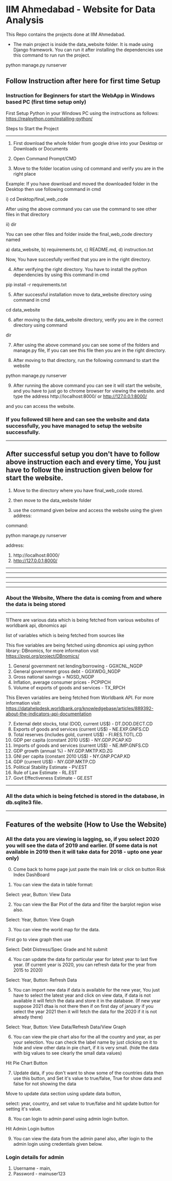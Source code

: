 # IIM Ahmedabad - Website for Data Analysis
This Repo contains the projects done at IIM Ahmedabad.

- The main project is inside the data_website folder. It is made using Django framework. You can run it after installing the dependencies use this command to run run the project.

python manage.py runserver

## Follow Instruction after here for first time Setup

### Instruction for Beginners for start the WebApp in Windows based PC (first time setup only)

First Setup Python in your Windows PC using the instructions as follows: https://realpython.com/installing-python/

Steps to Start the Project 
***
1) First download the whole folder from google drive into your Desktop or Downloads or Documents

2) Open Command Prompt/CMD

3) Move to the folder location using cd command and verify you are in the right place

Example: If you have download and moved the downloaded folder in the Desktop then use following command in cmd 

i) cd Desktop/final_web_code

After using the above command you can use the command to see other files in that directory

ii) dir

You can see other files and folder inside the final_web_code directory named 

a) data_website, 
b) requirements.txt, 
c) README.md,
d) instruction.txt

Now, You have succesfully verified that you are in the right directory.

4) After verifying the right directory. You have to install the python dependencies by using this command in cmd

pip install -r requirements.txt 

5) After successful installation move to data_website directory using command in cmd

cd data_website

6) after moving to the data_website directory, verify you are in the correct directory using command

dir

7) After using the above command you can see some of the folders and manage.py file, If you can see this file then you are in the right directory.

8) After moving to that directory, run the following command to start the website

python manage.py runserver

9) After running the above command you can see it will start the website, and you have to just go to chrome browser for viewing the website.
and type the address http://localhost:8000/ or http://127.0.0.1:8000/

and you can access the website.

### If you followed till here and can see the website and data successfully, you have managed to setup the website successfully.
***
## After successful setup you don't have to follow above instruction each and every time, You just have to follow the instruction given below for start the website.

1) Move to the directory where you have final_web_code stored.

2) then move to the data_website folder

3) use the command given below and access the website using the given address:

command: 

python manage.py runserver

address:

1) http://localhost:8000/ 
2) http://127.0.0.1:8000/

***
***
***
***
***

### About the Website, Where the data is coming from and where the data is being stored
***
1)There are various data which is being fetched from various websites of worldbank api, dbnomics api 

list of variables which is being fetched from sources like

This five variables are being fetched using dbnomics api using python library: DBnomics, for more information visit https://pypi.org/project/DBnomics/

1) General government net lending/borrowing - GGXCNL_NGDP
2) General government gross debt - GGXWDG_NGDP
3) Gross national savings	= NGSD_NGDP
4) Inflation, average consumer prices	- PCPIPCH
5) Volume of exports of goods and services - TX_RPCH

This Eleven variables are being fetched from Worldbank API. For more information visit: https://datahelpdesk.worldbank.org/knowledgebase/articles/889392-about-the-indicators-api-documentation

7) External debt stocks, total (DOD, current US$) - DT.DOD.DECT.CD
8) Exports of goods and services (current US$) - NE.EXP.GNFS.CD
9) Total reserves (includes gold, current US$) - FI.RES.TOTL.CD
10) GDP per capita (constant 2010 US$) - NY.GDP.PCAP.KD
11) Imports of goods and services (current US$) - NE.IMP.GNFS.CD
12) GDP growth (annual %) - NY.GDP.MKTP.KD.ZG
13) GNI per capita (constant 2010 US$) - NY.GNP.PCAP.KD
14) GDP (current US$) - NY.GDP.MKTP.CD
15) Political Stability Estimate - PV.EST
16) Rule of Law Estimate - RL.EST
17) Govt Effectiveness Estimate - GE.EST
***
### All the data which is being fetched is stored in the database, in db.sqlite3 file.
***
## Features of the website (How to Use the Website)
### All the data you are viewing is lagging, so, if you select 2020 you will see the data of 2019 and earlier. (If some data is not available in 2019 then it will take data for 2018 - upto one year only)

0) Come back to home page just paste the main link or click on button Risk Index DashBoard

1) You can view the data in table format:

Select: year, Button: View Data

2) You can view the Bar Plot of the data and filter the barplot region wise also. 

Select: Year, Button: View Graph

3) You can view the world map for the data.

First go to view graph then use

Select: Debt Distress/Spec Grade and hit submit

4) You can update the data for particular year for latest year to last five year. (If current year is 2020, you can refresh data for the year from 2015 to 2020)

Select: Year, Button: Refresh Data

5) You can import new data if data is available for the new year, You just have to select the latest year and click on view data, if data is not available it will fetch the data and store it in the database. (If new year suppose 2021 dtaa is not there then if on first day of january if you select the year 2021 then it will fetch the data for the 2020 if it is not already there) 

Select: Year, Button: View Data/Refresh Data/View Graph

6) You can view the pie chart also for the all the country and year, as per your selection. You can check the label name by just clicking on it to hide and view other data in pie chart, if it is very small. (hide the data with big values to see clearly the small data values)

Hit Pie Chart Button

7) Update data, if you don't want to show some of the countries data then use this button, and Set it's value to true/false, True for show data and false for not showing the data

Move to update data section using update data button, 

select: year, country, and set value to true/false and hit update button for setting it's value.
 

8) You can login to admin panel using admin login button. 

Hit Admin Login button

9) You can view the data from the admin panel also, after login to the admin login using credentials given below.

### Login details for admin 
1)  Username - main, 
2) Password - mainuser123



